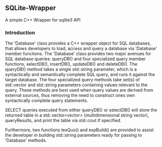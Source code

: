 ## SQLite-Wrapper
A simple C++ Wrapper for sqlite3 API
### Introduction
The 'Database' class provides a C++ wrapper object for SQL databases, that allows developers
to load, access and query a database via 'Database' member functions.
The 'Database' class provides two major avenues for SQL database queries: queryDB() and
four specialized query member functions, selectDB(), insertDB(), updateDB() and deleteDB().
The queryDB() method takes a single std::string parameter, which is a syntactically and
semantically complete SQL query, and runs it against the target database.
The four specialized query methods take set(s) of std::vector<string> and std::string
parameters containing values relevant to the query. These methods are best used when query
values are derived from	external sources, thus removing the need to construct ones own
syntactically complete query statements. 

SELECT queries executed from either queryDB() or selectDB() will store the returned table
in a std::vector<vector<string>> (multidimensional string vector), queryResults, and print
the table via std::cout if specified.

Furthermore, two functions texQuo() and expBuild() are provided to assist the 
developer in building std::string parameters ready for passing to 'Database' methods.
